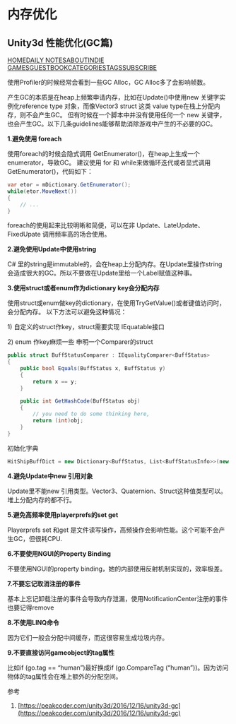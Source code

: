 # 内存优化

## Unity3d 性能优化(GC篇)

[HOME](https://peakcoder.com/)[DAILY NOTES](https://peakcoder.com/daily/)[ABOUT](https://peakcoder.com/about/)[INDIE GAMES](https://peakcoder.com/indie%20games/)[GUESTBOOK](https://peakcoder.com/guestbook/)[CATEGORIES](https://peakcoder.com/categories/)[TAGS](https://peakcoder.com/tags/)[SUBSCRIBE](https://peakcoder.com/feed/)

使用Profiler的时候经常会看到一些GC Alloc，GC Alloc多了会影响帧数。

产生GC的本质是在heap上频繁申请内存，比如在Update()中使用new 关键字实例化reference type 对象，而像Vector3 struct 这类 value type在栈上分配内存，则不会产生GC。 但有时候在一个脚本中并没有使用任何一个 new 关键字，也会产生GC。以下几条guidelines能够帮助消除游戏中产生的不必要的GC。

**1.避免使用 foreach**

使用foreach的时候会隐式调用 GetEnumerator()，在heap上生成一个enumerator，导致GC。 建议使用 for 和 while来做循环迭代或者显式调用GetEnumerator()，代码如下：

```csharp
var etor = mDictionary.GetEnumerator();
while(etor.MoveNext())
{
    // ...
}
```

foreach的使用起来比较明晰和简便，可以在非 Update、LateUpdate、FixedUpate 调用频率高的场合使用。

**2.避免使用Update中使用string**

C# 里的string是immutable的，会在heap上分配内存。在Update里操作string 会造成很大的GC。所以不要做在Update里给一个Label赋值这种事。

**3.使用struct或者enum作为dictionary key会分配内存**

使用struct或enum做key的dictionary，在使用TryGetValue()或者键值访问时，会分配内存。 以下方法可以避免这种情况：

1\) 自定义的struct作key，struct需要实现 IEquatable接口

2\) enum 作key麻烦一些 申明一个Comparer的struct

```csharp
public struct BuffStatusComparer : IEqualityComparer<BuffStatus>
{
    public bool Equals(BuffStatus x, BuffStatus y)
    {
        return x == y;
    }

    public int GetHashCode(BuffStatus obj)
    {
        // you need to do some thinking here,
        return (int)obj;
    }
}
```

初始化字典

```csharp
HitShipBuffDict = new Dictionary<BuffStatus, List<BuffStatusInfo>>(new BuffStatusComparer());
```

**4.避免Update中new 引用对象**

Update里不能new 引用类型。Vector3、Quaternion、Struct这种值类型可以。堆上分配内存的都不行。

**5.避免高频率使用playerprefs的set get**

Playerprefs set 和get 是文件读写操作，高频操作会影响性能。这个可能不会产生GC，但很耗CPU.

**6.不要使用NGUI的Property Binding**

不要使用NGUI的property binding，她的内部使用反射机制实现的，效率极差。

**7.不要忘记取消注册的事件**

基本上忘记卸载注册的事件会导致内存泄漏，使用NotificationCenter注册的事件也要记得remove

**8.不使用LINQ命令**

因为它们一般会分配中间缓存，而这很容易生成垃圾内存。

**9.不要直接访问gameobject的tag属性**

比如if (go.tag == “human”)最好换成if (go.CompareTag (“human”))。因为访问物体的tag属性会在堆上额外的分配空间。

参考

1. [https://peakcoder.com/unity3d/2016/12/16/unity3d-gc](https://peakcoder.com/unity3d/2016/12/16/unity3d-gc)
